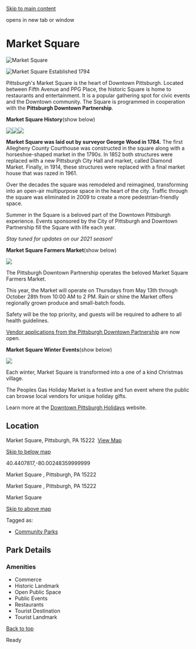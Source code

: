 [Skip to main content](https://www.pittsburghpa.gov/Recreation-Events/Parks/Our-Parks/Market-Square#main-content)

opens in new tab or window

# Market Square

![Market Square](https://www.pittsburghpa.gov/files/assets/city/v/1/parks/images/parks/13907_market-sq2.jpg?dimension=pageimage&w=480)

![Market Square Established 1794](https://www.pittsburghpa.gov/files/assets/city/v/1/parks/images/parks/15187_market-square.jpg)

Pittsburgh's Market Square is the heart of Downtown Pittsburgh. Located between Fifth Avenue and PPG Place, the historic Square is home to restaurants and entertainment. It is a popular gathering spot for civic events and the Downtown community. The Square is programmed in cooperation with the **Pittsburgh Downtown Partnership**.

**Market Square History**(show below)

![](https://www.pittsburghpa.gov/files/assets/city/v/1/parks/images/parks/13962_market-square_08_01_1962-2.jpg)![](https://www.pittsburghpa.gov/files/assets/city/v/1/parks/images/parks/13961_market-square_08_01_1962.jpg)![](https://www.pittsburghpa.gov/files/assets/city/v/1/parks/images/parks/13960_market-square_03_23_1964.jpg)

**Market Square was laid out by surveyor George Wood in 1784.** The first Allegheny County Courthouse was constructed in the square along with a horseshoe-shaped market in the 1790s. In 1852 both structures were replaced with a new Pittsburgh City Hall and market, called Diamond Market. Finally, in 1914, these structures were replaced with a final market house that was razed in 1961.

Over the decades the square was remodeled and reimagined, transforming into an open-air multipurpose space in the heart of the city. Traffic through the square was eliminated in 2009 to create a more pedestrian-friendly space.

Summer in the Square is a beloved part of the Downtown Pittsburgh experience. Events sponsored by the City of Pittsburgh and Downtown Partnership fill the Square with life each year.

_Stay tuned for updates on our 2021 season!_

**Market Square Farmers Market**(show below)

![](https://www.pittsburghpa.gov/files/assets/city/v/1/parks/images/parks/13906_market-sq1.jpg)

The Pittsburgh Downtown Partnership operates the beloved Market Square Farmers Market.

This year, the Market will operate on Thursdays from May 13th through October 28th from 10:00 AM to 2 PM. Rain or shine the Market offers regionally grown produce and small-batch foods.

Safety will be the top priority, and guests will be required to adhere to all health guidelines.

[Vendor applications from the Pittsburgh Downtown Partnership](https://downtownpittsburgh.com/get-involved/vendor-opportunities/) are now open.

**Market Square Winter Events**(show below)

![](https://www.pittsburghpa.gov/files/assets/city/v/1/parks/images/parks/13907_market-sq2.jpg)

Each winter, Market Square is transformed into a one of a kind Christmas village.

The Peoples Gas Holiday Market is a festive and fun event where the public can browse local vendors for unique holiday gifts.

Learn more at the [Downtown Pittsburgh Holidays](https://downtownpittsburghholidays.com/holiday-market?rq=Peoples%20gas) website.

## Location

Market Square, Pittsburgh, PA 15222  [View Map](https://maps.google.com/?q=%20Market%20Square%20%20Pittsburgh,%20PA%2015222)

[Skip to below map](https://www.pittsburghpa.gov/Recreation-Events/Parks/Our-Parks/Market-Square#map-bottom)

40.4407817,-80.00248359999999


Market Square ,
Pittsburgh, PA 15222


Market Square ,
Pittsburgh, PA 15222

Market Square


[Skip to above map](https://www.pittsburghpa.gov/Recreation-Events/Parks/Our-Parks/Market-Square#map-top)

Tagged as:

- [Community Parks](https://www.pittsburghpa.gov/Recreation-Events/Parks/Our-Parks/Market-Square?dlv_OC%20CL%20City%20Parks%20Reserves%20Listing=(dd_OC%20Park%20Categories=Community%20Parks))

## Park Details

### Amenities

- Commerce
- Historic Landmark
- Open Public Space
- Public Events
- Restaurants
- Tourist Destination
- Tourist Landmark

[Back to top](https://www.pittsburghpa.gov/Recreation-Events/Parks/Our-Parks/Market-Square#body-top)

Ready
